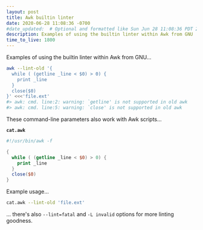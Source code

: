 ```yaml
---
layout: post
title: Awk builtin linter
date: 2020-06-28 11:08:36 -0700
#date_updated:  # Optional and formatted like Sun Jun 28 11:08:36 PDT 2020 above
description: Examples of using the builtin linter within Awk from GNU
time_to_live: 1800
---
```




Examples of using the builtin linter within Awk from GNU...


```bash
awk --lint-old '{
  while ( (getline _line < $0) > 0) {
    print _line
  }
  close($0)
}' <<<'file.ext'
#> awk: cmd. line:2: warning: `getline' is not supported in old awk
#> awk: cmd. line:5: warning: `close' is not supported in old awk
```


These command-line parameters also work with Awk scripts...


**`cat.awk`**


```awk
#!/usr/bin/awk -f

{
  while ( (getline _line < $0) > 0) {
    print _line
  }
  close($0)
}
```


Example usage...


```bash
cat.awk --lint-old 'file.ext'
```


... there's also `--lint=fatal` and `-L invalid` options for more linting goodness.
